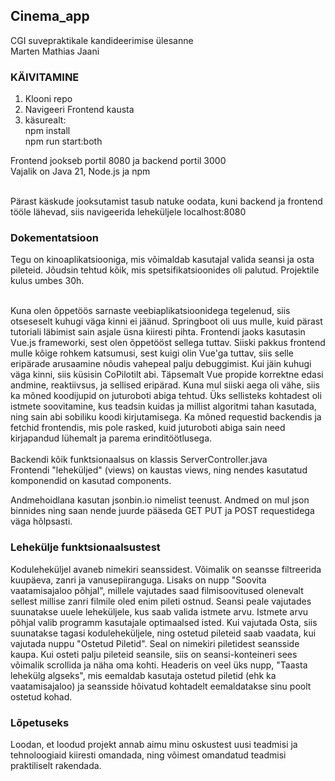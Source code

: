 ## Cinema_app
CGI suvepraktikale kandideerimise ülesanne <br>
Marten Mathias Jaani

### KÄIVITAMINE

1. Klooni repo
2. Navigeeri Frontend kausta
3. käsurealt: <br>
  npm install <br>
  npm run start:both <br>

Frontend jookseb portil 8080 ja backend portil 3000 <br>
Vajalik on Java 21, Node.js ja npm <br> <br>

Pärast käskude jooksutamist tasub natuke oodata, kuni backend ja frontend tööle lähevad, siis navigeerida leheküljele localhost:8080

### Dokementatsioon

Tegu on kinoaplikatsiooniga, mis võimaldab kasutajal valida seansi ja osta pileteid. Jõudsin tehtud kõik, mis spetsifikatsioonides oli palutud. Projektile kulus umbes 30h.<br><br>

Kuna olen õppetöös sarnaste veebiaplikatsioonidega tegelenud, siis otseseselt kuhugi väga kinni ei jäänud. Springboot oli uus mulle, kuid pärast tutoriali läbimist sain asjale üsna kiiresti pihta. Frontendi jaoks kasutasin Vue.js frameworki, sest olen õppetööst sellega tuttav. Siiski pakkus frontend mulle kõige rohkem katsumusi, sest kuigi olin Vue'ga tuttav, siis selle eripärade arusaamine nõudis vahepeal palju debuggimist. Kui jäin kuhugi väga kinni, siis küsisin CoPilotilt abi. Täpsemalt Vue propide korrektne edasi andmine, reaktiivsus, ja sellised eripärad. Kuna mul siiski aega oli vähe, siis ka mõned koodijupid on juturoboti abiga tehtud. Üks sellisteks kohtadest oli istmete soovitamine, kus teadsin kuidas ja millist algoritmi tahan kasutada, ning sain abi sobiliku koodi kirjutamisega. Ka mõned requestid backendis ja fetchid frontendis, mis pole rasked, kuid juturoboti abiga sain need kirjapandud lühemalt ja parema erinditöötlusega. <br>
<br>
Backendi kõik funktsionaalsus on klassis ServerController.java<br>
Frontendi "leheküljed" (views) on kaustas views, ning nendes kasutatud komponendid on kasutad components.<br>

Andmehoidlana kasutan jsonbin.io nimelist teenust. Andmed on mul json binnides ning saan nende juurde pääseda GET PUT ja POST requestidega väga hõlpsasti.

### Lehekülje funktsionaalsustest

Koduleheküljel avaneb nimekiri seanssidest. Võimalik on seansse filtreerida kuupäeva, zanri ja vanusepiiranguga. Lisaks on nupp "Soovita vaatamisajaloo põhjal", millele vajutades saad filmisoovitused olenevalt sellest millise zanri filmile oled enim pileti ostnud. Seansi peale vajutades suunatakse uuele leheküljele, kus saab valida istmete arvu. Istmete arvu põhjal valib programm kasutajale optimaalsed isted. Kui vajutada Osta, siis suunatakse tagasi koduleheküljele, ning ostetud pileteid saab vaadata, kui vajutada nuppu "Ostetud Piletid". Seal on nimekiri piletidest seansside kaupa. Kui osteti palju pileteid seansile, siis on seansi-konteineri sees võimalik scrollida ja näha oma kohti. Headeris on veel üks nupp, "Taasta lehekülg algseks", mis eemaldab kasutaja ostetud piletid (ehk ka vaatamisajaloo) ja seansside hõivatud kohtadelt eemaldatakse sinu poolt ostetud kohad.

### Lõpetuseks

Loodan, et loodud projekt annab aimu minu oskustest uusi teadmisi ja tehnoloogiaid kiiresti omandada, ning võimest omandatud teadmisi praktiliselt rakendada. 
